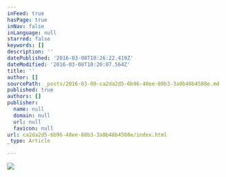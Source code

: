 ```yaml
---
inFeed: true
hasPage: true
inNav: false
inLanguage: null
starred: false
keywords: []
description: ''
datePublished: '2016-03-08T10:26:22.419Z'
dateModified: '2016-03-08T10:26:07.564Z'
title: ''
author: []
sourcePath: _posts/2016-03-08-ca2da2d5-6b96-48ee-80b3-3a0b48b4508e.md
published: true
authors: []
publisher:
  name: null
  domain: null
  url: null
  favicon: null
url: ca2da2d5-6b96-48ee-80b3-3a0b48b4508e/index.html
_type: Article

---
```

![](https://the-grid-user-content.s3-us-west-2.amazonaws.com/6261ffbe-5904-4be8-9217-7db25ac3dac3.jpg)
